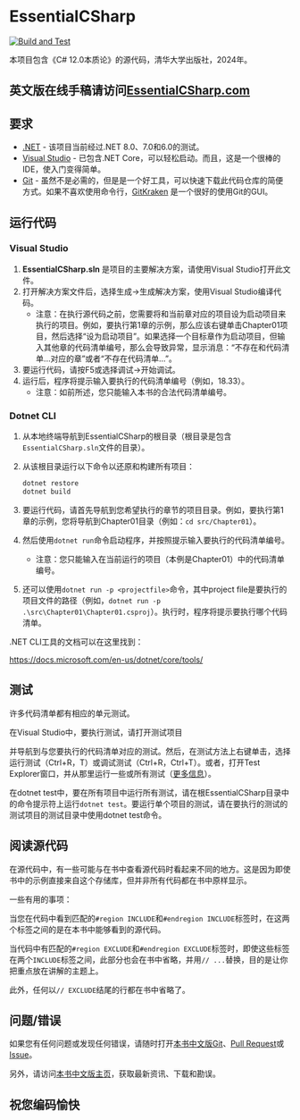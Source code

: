 # EssentialCSharp

[![Build and Test](https://github.com/IntelliTect/EssentialCSharp/actions/workflows/build-and-test.yml/badge.svg)](https://github.com/IntelliTect/EssentialCSharp/actions/workflows/build-and-test.yml)

本项目包含《C# 12.0本质论》的源代码，清华大学出版社，2024年。

## 英文版在线手稿请访问[EssentialCSharp.com](https://essentialcsharp.com)

## 要求

- [.NET](https://www.microsoft.com/net/core) - 该项目当前经过.NET 8.0、7.0和6.0的测试。
- [Visual Studio](https://visualstudio.microsoft.com/downloads/) - 已包含.NET Core，可以轻松启动。而且，这是一个很棒的IDE，使入门变得简单。
- [Git](https://git-scm.com/book/en/v2/Getting-Started-Installing-Git) - 虽然不是必需的，但是是一个好工具，可以快速下载此代码仓库的简便方式。如果不喜欢使用命令行，[GitKraken](https://www.gitkraken.com/invite/bX2Nqsqr) 是一个很好的使用Git的GUI。

## 运行代码

### Visual Studio

1. **EssentialCSharp.sln** 是项目的主要解决方案，请使用Visual Studio打开此文件。
2. 打开解决方案文件后，选择生成->生成解决方案，使用Visual Studio编译代码。
   - 注意：在执行源代码之前，您需要将和当前章对应的项目设为启动项目来执行的项目。例如，要执行第1章的示例，那么应该右键单击Chapter01项目，然后选择“设为启动项目”。如果选择一个目标章作为启动项目，但输入其他章的代码清单编号，那么会导致异常，显示消息：“不存在和代码清单...对应的章”或者“不存在代码清单...”。
3. 要运行代码，请按F5或选择调试->开始调试。
4. 运行后，程序将提示输入要执行的代码清单编号（例如，18.33）。
   - 注意：如前所述，您只能输入本书的合法代码清单编号。

### Dotnet CLI

1. 从本地终端导航到EssentialCSharp的根目录（根目录是包含`EssentialCSharp.sln`文件的目录）。
2. 从该根目录运行以下命令以还原和构建所有项目：

    ```C#
    dotnet restore
    dotnet build
    ```

3. 要运行代码，请首先导航到您希望执行的章节的项目目录。例如，要执行第1章的示例，您将导航到Chapter01目录（例如：`cd src/Chapter01`）。
4. 然后使用`dotnet run`命令启动程序，并按照提示输入要执行的代码清单编号。
   - 注意：您只能输入在当前运行的项目（本例是Chapter01）中的代码清单编号。
5. 还可以使用`dotnet run -p <projectfile>`命令，其中project file是要执行的项目文件的路径（例如，`dotnet run -p .\src\Chapter01\Chapter01.csproj`）。执行时，程序将提示要执行哪个代码清单。

.NET CLI工具的文档可以在这里找到：

<https://docs.microsoft.com/en-us/dotnet/core/tools/>

## 测试

许多代码清单都有相应的单元测试。

在Visual Studio中，要执行测试，请打开测试项目

并导航到与您要执行的代码清单对应的测试。然后，在测试方法上右键单击，选择运行测试（Ctrl+R，T）或调试测试（Ctrl+R，Ctrl+T）。或者，打开Test Explorer窗口，并从那里运行一些或所有测试（[更多信息](https://learn.microsoft.com/visualstudio/test/run-unit-tests-with-test-explorer)）。

在dotnet test中，要在所有项目中运行所有测试，请在根EssentialCSharp目录中的命令提示符上运行`dotnet test`。要运行单个项目的测试，请在要执行的测试的测试项目的测试目录中使用dotnet test命令。

## 阅读源代码

在源代码中，有一些可能与在书中查看源代码时看起来不同的地方。这是因为即使书中的示例直接来自这个存储库，但并非所有代码都在书中原样显示。

一些有用的事项：

当您在代码中看到匹配的`#region INCLUDE`和`#endregion INCLUDE`标签时，在这两个标签之间的是在本书中能够看到的源代码。

当代码中有匹配的`#region EXCLUDE`和`#endregion EXCLUDE`标签时，即使这些标签在两个`INCLUDE`标签之间，此部分也会在书中省略，并用`// ...`替换，目的是让你把重点放在讲解的主题上。

此外，任何以`// EXCLUDE`结尾的行都在书中省略了。

## 问题/错误

如果您有任何问题或发现任何错误，请随时打开[本书中文版Git](https://github.com/transbot/EssentialCSharp/discussions)、[Pull Request](https://github.com/transbot/EssentialCSharp/pulls)或[Issue](https://github.com/transbot/EssentialCSharp/discussions)。

另外，请访问[本书中文版主页](https://bookzhou.com)，获取最新资讯、下载和勘误。

## 祝您编码愉快
